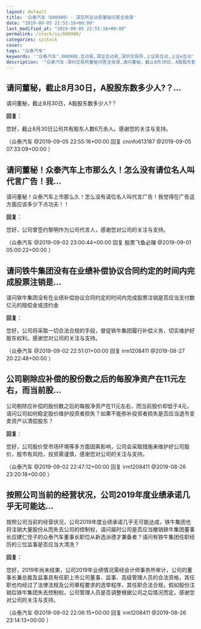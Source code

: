 ```yaml
---
layout: default
title: '众泰汽车（000980）- 深交所互动易董秘问答全收录'
date: "2019-09-05 22:55:16+00:00"
last_modified_at: "2019-09-05 22:55:16+00:00"
permalink: /stock/sz/000980/
categories: szstock
cover: 
tags: "众泰汽车"
keywords: '"众泰汽车",000980,互动易,深证互动易,深圳交易所,上证易互动,上证e互动'
description: '"众泰汽车-深圳交易所董秘问答全收录,请问董秘，截止8月30日，A股股东数多少人?？"'
---
```


## 请问董秘，截止8月30日，A股股东数多少人?？...

请问董秘，截止8月30日，A股股东数多少人?？

**回复**：

您好，截止8月30日公司共有股东人数6万余人。感谢您的关注与支持。 

（众泰汽车  @2019-09-05 22:55:16+00:00 回复 cninfo613187  @2019-09-05 07:33:09+00:00 ）

## 请问董秘！众泰汽车上市那么久！怎么没有请位名人叫代言广告！我...

请问董秘！众泰汽车上市那么久！怎么没有请位名人叫代言广告！我觉得在广告这方面应该多少下点功夫！！

**回复**：

您好，公司曾签约黎明作为公司代言人，感谢您对公司的关注与支持。 

（众泰汽车  @2019-09-02 23:00:44+00:00 回复 股票飞鱼必赚  @2019-09-01 05:00:22+00:00 ）

## 请问铁牛集团没有在业绩补偿协议合同约定的时间内完成股票注销是...

请问铁牛集团没有在业绩补偿协议合同约定的时间内完成股票注销是否应当支付数亿元的赔偿金或违约金

**回复**：

您好，公司将采取一切合法合规的手段，督促铁牛集团履行补偿义务，切实维护好股东权利。感谢您对公司的关注与支持。 

（众泰汽车  @2019-09-02 22:51:01+00:00 回复 irm1208411  @2019-08-27 20:22:48+00:00 ）

## 公司剔除应补偿的股份数之后的每股净资产在11元左右，而当前股...

公司剔除应补偿的股份数之后的每股净资产在11元左右，而当前股价却低于4元，请问公司如何稳定股价维护投资者损失？如果不能弥补投资者损失是否应当退市变卖资产以清偿股东？

**回复**：

您好，公司股价受市场环境等多方面因素影响，公司会采取措施来维护好公司股价，股市有风险，投资需谨慎，感谢您对公司的关注与支持。 

（众泰汽车  @2019-09-02 22:47:12+00:00 回复 irm1208411  @2019-08-26 23:20:18+00:00 ）

## 按照公司当前的经营状况，公司2019年度业绩承诺几乎无可能达...

按照公司当前的经营状况，公司2019年度业绩承诺几乎无可能达成，铁牛集团也将注销大量股份从而失去公司的控制权，请问届时公司是否应当撤销铁牛集团董事长应建仁侄子的众泰汽车董事长职位从新选派德才兼备者？请问有铁牛集团任职经历的三位监事是否应当大清洗？

**回复**：

您好，2019年尚未结束，公司2019年业绩情况需经会计师事务所审计，公司的董事长兼总裁及监事具有任职上市公司董事、监事、高级管理人员的合法资格，其任职也均经过了法律法规及公司章程要求的选举程序，其任职合法合规，假如股份注销后铁牛集团失去控制权，公司管理人员是否调整根据公司之后情况而定。感谢您对公司的关注与支持。 

（众泰汽车  @2019-09-02 22:06:15+00:00 回复 irm1208411  @2019-08-26 23:14:13+00:00 ）

